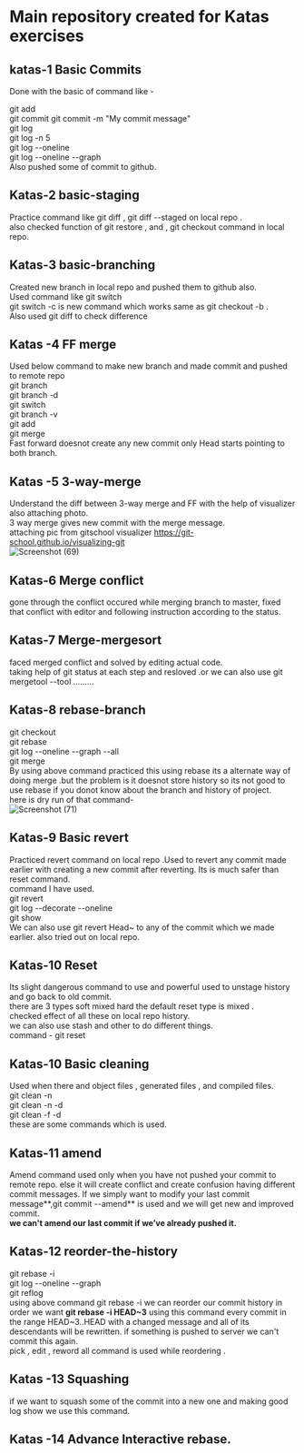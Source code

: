 # Main repository created for Katas exercises
## katas-1 Basic Commits 
Done with the basic of command like -

git add</br>git commit
git commit -m "My commit message"</br>
git log </br>
git log -n 5</br>
git log --oneline</br>
git log --oneline --graph</br>
Also pushed some of commit to github.</br>
## Katas-2 basic-staging 
Practice command like git diff , git diff --staged on local repo .
</br>
also checked function of git restore , and , git checkout <file> command in local repo.</br>
## Katas-3 basic-branching 
Created new branch in local repo and pushed them to github also.</br>
Used command like git switch </br>
git switch -c is new command which works same as git checkout -b .</br>
Also used git diff <branch1> <branch2> to check difference
## Katas -4 FF merge
  Used below command to make new branch and made commit and pushed to remote  repo </br>
git branch <branch-name></br>
git branch -d <branch-name></br>
git switch</br>
git branch -v</br>
git add </br>
git merge <branch></br>
Fast forward doesnot create any new commit only Head starts pointing to both branch.</br> 

## Katas -5 3-way-merge
Understand the diff between 3-way merge and FF with the help of visualizer also attaching photo.</br>
3 way merge gives new commit with the merge message.</br>
attaching pic from gitschool visualizer https://git-school.github.io/visualizing-git </br>
![Screenshot (69)](https://user-images.githubusercontent.com/79358859/152655964-f5f22905-6b63-4e52-8973-76bc4ec0c3b9.png)

## Katas-6 Merge conflict
gone through the conflict occured while merging branch to master, fixed that conflict with editor and following instruction according to the status.
## Katas-7 Merge-mergesort
faced merged conflict and solved by editing actual code.</br>
taking help of git status at each step and resloved .or we can also use git mergetool --tool .........
## Katas-8 rebase-branch 
git checkout <branch-name></br>
git rebase <branch-name></br>
git log --oneline --graph --all</br>
git merge <branch-name></br>
By using above command practiced this using rebase its a alternate way of doing merge .but the problem is it doesnot store history so its not good to use rebase if you donot know about the branch and history of project.</br>
here is dry run of that command-</br>
![Screenshot (71)](https://user-images.githubusercontent.com/79358859/152656085-dbe14910-e730-4200-b677-ec3cc9137c0d.png)


## Katas-9 Basic revert
Practiced revert command on local repo .Used to revert any commit made earlier with creating a new commit after reverting. Its is much safer than reset command.  </br>
command I have used.</br>
git revert <ref></br>
git log --decorate --oneline</br>
git show <ref></br>
We can also use git revert Head~ to any of the commit which we made earlier. also tried out on local repo.

## Katas-10 Reset
Its slight dangerous command to use and powerful used to unstage history and go back to old commit.</br>
there are 3 types soft mixed hard the default reset type is mixed .</br>
checked effect of all these on local repo history.</br>
we can also use stash and other to do different things.</br>
command - git reset <commit>
## Katas-10 Basic cleaning
  Used when there and object files , generated files , and compiled files.</br>
git clean -n</br>
git clean -n -d</br>
git clean -f -d</br> these are some commands which is used.
## Katas-11 amend
Amend command used only when you have not pushed your commit to remote repo. else it will create conflict and create confusion having different commit messages.
If we simply want to modify your last commit message**,git commit --amend** is used and we will get new and improved commit.</br>
**we can't amend our last commit if we’ve already pushed it.**
## Katas-12 reorder-the-history 
git rebase -i <after-this-commit></br>
git log --oneline --graph</br>
git reflog </br>
using above command git rebase -i we can reorder our commit history in order we want **git rebase -i HEAD~3** using this command every commit in the range HEAD~3..HEAD with a changed message and all of its descendants will be rewritten. if something is pushed to server we can't commit this again.</br>
pick , edit , reword all command is used while reordering .

## Katas -13 Squashing
if we want to squash some of the commit into a new one and making good log show we use this command.

## Katas -14 Advance Interactive rebase.




